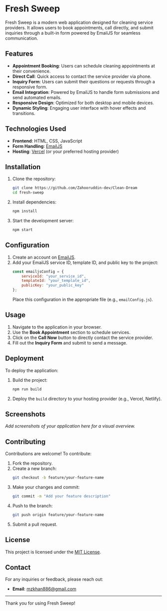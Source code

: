 # Fresh Sweep

Fresh Sweep is a modern web application designed for cleaning service providers. It allows users to book appointments, call directly, and submit inquiries through a built-in form powered by EmailJS for seamless communication.

## Features

- **Appointment Booking**: Users can schedule cleaning appointments at their convenience.
- **Direct Call**: Quick access to contact the service provider via phone.
- **Inquiry Form**: Users can submit their questions or requests through a responsive form.
- **Email Integration**: Powered by EmailJS to handle form submissions and send automated emails.
- **Responsive Design**: Optimized for both desktop and mobile devices.
- **Dynamic Styling**: Engaging user interface with hover effects and transitions.

## Technologies Used

- **Frontend**: HTML, CSS, JavaScript
- **Form Handling**: [EmailJS](https://www.emailjs.com/)
- **Hosting**: [Vercel](https://vercel.com/) (or your preferred hosting provider)

## Installation

1. Clone the repository:
   ```bash
   git clone https://github.com/Zahooruddin-dev/Clean-Dream
   cd fresh-sweep
   ```
2. Install dependencies:
   ```bash
   npm install
   ```
3. Start the development server:
   ```bash
   npm start
   ```

## Configuration

1. Create an account on [EmailJS](https://www.emailjs.com/).
2. Add your EmailJS service ID, template ID, and public key to the project:
   ```javascript
   const emailjsConfig = {
       serviceId: "your_service_id",
       templateId: "your_template_id",
       publicKey: "your_public_key"
   };
   ```
   Place this configuration in the appropriate file (e.g., `emailConfig.js`).

## Usage

1. Navigate to the application in your browser.
2. Use the **Book Appointment** section to schedule services.
3. Click on the **Call Now** button to directly contact the service provider.
4. Fill out the **Inquiry Form** and submit to send a message.

## Deployment

To deploy the application:

1. Build the project:
   ```bash
   npm run build
   ```
2. Deploy the `build` directory to your hosting provider (e.g., Vercel, Netlify).

## Screenshots

_Add screenshots of your application here for a visual overview._

## Contributing

Contributions are welcome! To contribute:

1. Fork the repository.
2. Create a new branch:
   ```bash
   git checkout -b feature/your-feature-name
   ```
3. Make your changes and commit:
   ```bash
   git commit -m "Add your feature description"
   ```
4. Push to the branch:
   ```bash
   git push origin feature/your-feature-name
   ```
5. Submit a pull request.

## License

This project is licensed under the [MIT License](LICENSE).

## Contact

For any inquiries or feedback, please reach out:
- **Email**: mzkhan886@gmail.com


---

Thank you for using Fresh Sweep!
